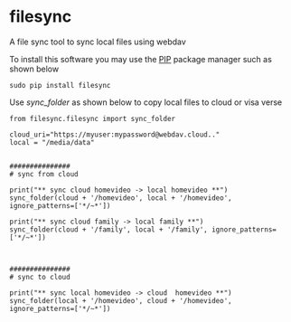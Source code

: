 # filesync
A file sync tool to sync local files using webdav

To install this software you may use the [PIP](https://realpython.com/what-is-pip/) package manager such as shown below
```
sudo pip install filesync
```

Use *sync_folder* as shown below to copy local files to cloud or visa verse

```
from filesync.filesync import sync_folder

cloud_uri="https://myuser:mypassword@webdav.cloud.."
local = "/media/data"


###############
# sync from cloud

print("** sync cloud homevideo -> local homevideo **")
sync_folder(cloud + '/homevideo', local + '/homevideo', ignore_patterns=['*/~*'])

print("** sync cloud family -> local family **")
sync_folder(cloud + '/family', local + '/family', ignore_patterns=['*/~*'])



###############
# sync to cloud

print("** sync local homevideo -> cloud  homevideo **")
sync_folder(local + '/homevideo', cloud + '/homevideo', ignore_patterns=['*/~*'])
```


